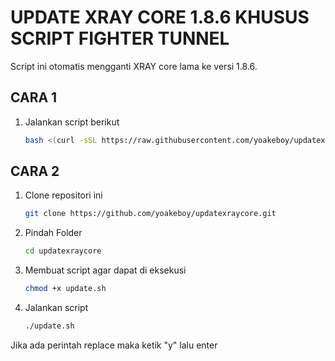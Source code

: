 # UPDATE XRAY CORE 1.8.6 KHUSUS SCRIPT FIGHTER TUNNEL

Script ini otomatis mengganti XRAY core lama ke versi 1.8.6.

## CARA 1
1. Jalankan script berikut
   
   ```bash
   bash <(curl -sSL https://raw.githubusercontent.com/yoakeboy/updatexraycore/main/update.sh)

## CARA 2

1. Clone repositori ini

   ```bash
   git clone https://github.com/yoakeboy/updatexraycore.git
   
2. Pindah Folder
   ```bash
   cd updatexraycore

4. Membuat script agar dapat di eksekusi
   ```bash
   chmod +x update.sh

6. Jalankan script
   ```bash
   ./update.sh

Jika ada perintah replace maka ketik "y" lalu enter
